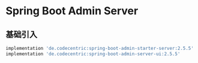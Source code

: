 # Spring Boot Admin Server

## 基础引入

```groovy
implementation 'de.codecentric:spring-boot-admin-starter-server:2.5.5'
implementation 'de.codecentric:spring-boot-admin-server-ui:2.5.5'
```